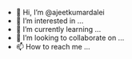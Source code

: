 - 👋 Hi, I’m @ajeetkumardalei
- 👀 I’m interested in ...
- 🌱 I’m currently learning ...
- 💞️ I’m looking to collaborate on ...
- 📫 How to reach me ...

<!---
ajeetkumardalei/ajeetkumardalei is a ✨ special ✨ repository because its `README.md` (this file) appears on your GitHub profile.
You can click the Preview link to take a look at your changes.
--->
